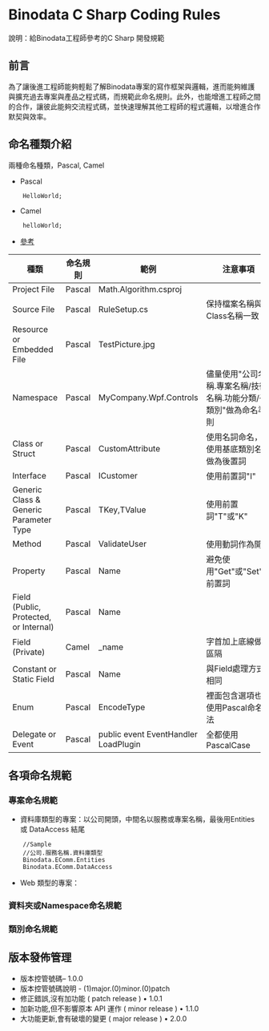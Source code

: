 # Binodata C Sharp Coding Rules

說明：給Binodata工程師參考的C Sharp 開發規範

## 前言
為了讓後進工程師能夠輕鬆了解Binodata專案的寫作框架與邏輯，進而能夠維護與擴充過去專案與產品之程式碼，而規範此命名規則。此外，也能增進工程師之間的合作，讓彼此能夠交流程式碼，並快速理解其他工程師的程式邏輯，以增進合作默契與效率。


## 命名種類介紹

兩種命名種類，Pascal, Camel

* Pascal

```<CSharp>
    HelloWorld;
```


* Camel



```<CSharp>
    helloWorld;
```



* [參考](http://www.dotblogs.com.tw/ouch1978/archive/2010/10/30/c-sharp-naming-convention.aspx)

|種類      						|命名規則  |範例 |注意事項|
|-------------------------------|---------|-----|-------|
|Project File  					|Pascal   |Math.Algorithm.csproj |  |
|Source File     				|Pascal	| RuleSetup.cs | 保持檔案名稱與Class名稱一致|
|Resource or Embedded File    	|Pascal	| TestPicture.jpg | |
|Namespace     					|Pascal	| MyCompany.Wpf.Controls|儘量使用"公司名稱.專案名稱/技術名稱.功能分類/子類別"做為命名準則|
|Class or Struct     			|Pascal	| CustomAttribute| 使用名詞命名，並使用基底類別名稱做為後置詞|
|Interface     					|Pascal	|ICustomer | 使用前置詞"I"|
|Generic Class & Generic Parameter Type     |Pascal| TKey,TValue| 使用前置詞"T"或"K" |
|Method     						|Pascal	| ValidateUser| 使用動詞作為開頭|
|Property     					|Pascal	| Name| 避免使用"Get"或"Set"當前置詞|
|Field (Public, Protected, or Internal)     |Pascal| Name| |
|Field (Private)     			|Camel		| _name| 字首加上底線做為區隔 |
|Constant or Static Field     |Pascal	|Name | 與Field處理方式相同|
|Enum     						|Pascal	|EncodeType | 裡面包含選項也是使用Pascal命名法|
|Delegate or Event|Pascal|public event EventHandler LoadPlugin|全都使用 PascalCase|


## 各項命名規範

### 專案命名規範

* 資料庫類型的專案：以公司開頭，中間名以服務或專案名稱，最後用Entities 或 DataAccess 結尾

```<CSharp>
    //Sample
    //公司.服務名稱.資料庫類型
    Binodata.EComm.Entities
    Binodata.EComm.DataAccess
```

* Web 類型的專案：


### 資料夾或Namespace命名規範

### 類別命名規範


## 版本發佈管理


* 版本控管號碼– 1.0.0
* 版本控管號碼說明 - (1)major.(0)minor.(0)patch
* 修正錯誤,沒有加功能 ( patch release ) • 1.0.1
* 加新功能,但不影響原本 API 運作 ( minor release ) • 1.1.0
* 大功能更新,會有破壞的變更 ( major release ) • 2.0.0	

